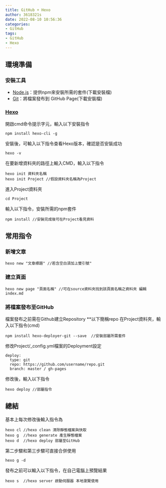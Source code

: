 ```yaml
---
title: GitHub + Hexo
author: 3618321s
date: 2022-08-10 10:56:36
categories: 
- GitHub
tags: 
- GitHub
- Hexo 
---
```

## 環境準備
<!--more-->
### 安裝工具
* [Node.js](https://nodejs.org/zh-tw/download/)：提供npm來安裝所需的套件(下載安裝檔)
* [Git](https://git-scm.com/downloads)：將檔案發布到 GitHub Page(下載安裝檔)

### [Hexo](https://hexo.io/zh-tw/docs/)

開啟cmd命令提示字元，輸入以下安裝指令

```
npm install hexo-cli -g
```

安裝後，可輸入以下指令查看Hexo版本，確認是否安裝成功

```
hexo -v
```

在要新增資料夾的路徑上輸入CMD，輸入以下指令

```
hexo init 資料夾名稱
hexo init Project //假設資料夾名稱為Project
```

進入Project資料夾

```
cd Project 
```

輸入以下指令，安裝所需的npm套件

```
npm install //安裝完成後可在Project看見資料
```

## 常用指令

### 新增文章
```
hexo new "文章標題" //若含空白須加上雙引號"
```
### 建立頁面
```
hexo new page "頁面名稱" //可在source資料夾找到該頁面名稱之資料夾 編輯index.md
```
### 將檔案發布至GitHub
檔案發布之前需在Github建立Repository **以下簡稱repo
在Project資料夾，輸入以下指令(cmd)
```
npm install hexo-deployer-git --save  //安裝部屬所需套件
```

修改Project/_config.yml檔案的Deployment設定
```
deploy:
  type: git
  repo: https://github.com/username/repo.git
  branch: master / gh-pages
```
修改後，輸入以下指令
```
hexo deploy //部屬指令
```

## 總結
基本上每次修改後輸入指令為
```
hexo cl //hexo clean 清除靜態檔案與快取
hexo g  //hexo generate 產生靜態檔案
hexo d  //hexo deploy 部屬至GitHub
```
第二步驟和第三步驟可直接合併使用
```
hexo g -d
```
發布之前可以輸入以下指令，在自己電腦上預覽結果

```
hexo s  //hexo server 啟動伺服器 本地瀏覽使用
```
